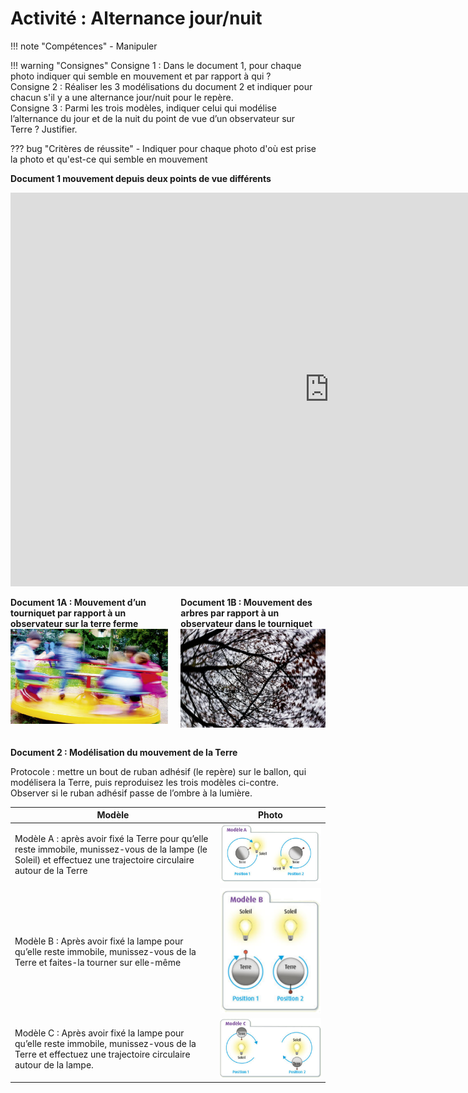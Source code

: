 # Activité : Alternance jour/nuit

!!! note "Compétences"
    - Manipuler

!!! warning "Consignes"
    Consigne 1 : Dans le document 1, pour chaque photo indiquer qui semble en mouvement et par rapport à qui ?  
    Consigne 2 : Réaliser les 3 modélisations du document 2 et indiquer pour chacun s'il y a une alternance jour/nuit pour le repère.  
    Consigne 3 : Parmi les trois modèles, indiquer celui qui modélise l’alternance du jour et de la nuit du point de vue d’un observateur sur Terre ? Justifier.
   
   
??? bug "Critères de réussite"
    - Indiquer pour chaque photo d'où est prise la photo et qu'est-ce qui semble en mouvement


**Document 1 mouvement depuis deux points de vue différents**

<iframe title="Mouvement Tourniquet" width="1020" height="630" src="https://tube-sciences-technologies.apps.education.fr/videos/embed/3751319f-b6f6-48ba-aa71-75c7c4594c3e" frameborder="0" allowfullscreen="" sandbox="allow-same-origin allow-scripts allow-popups"></iframe>

<div markdown style="display:flex; flex-direction: row;">

<div markdown style="display:flex; flex-direction: column;">

**Document 1A : Mouvement d’un tourniquet par rapport à un observateur sur la terre ferme**
![](Pictures/tourniquet.png)

</div>
<div markdown style="padding-left: 20px; display:flex; flex-direction: column;">

**Document 1B : Mouvement des arbres par rapport à un observateur dans le tourniquet**
![](Pictures/arbresSurTourniquet.png)


</div>
</div>

**Document 2 : Modélisation du mouvement de la Terre**

Protocole : 
mettre un bout de ruban adhésif (le repère) sur le ballon, qui modélisera la Terre, puis reproduisez les trois modèles ci-contre.  
Observer si le ruban adhésif passe de l’ombre à la lumière.


|  Modèle     |  Photo  |
| ---- | ---- |
|   Modèle A : après avoir fixé la Terre pour qu’elle reste immobile, munissez-vous de la lampe (le Soleil) et effectuez une trajectoire circulaire autour de la Terre   |  ![](Pictures/mvtTerreModA.png)    |
|   Modèle B : Après avoir fixé la lampe pour qu’elle reste immobile, munissez-vous de la Terre et faites-la tourner sur elle-même  |  ![](Pictures/mvtTerreModB.png)    |
|    Modèle C : Après avoir fixé la lampe pour qu’elle reste immobile, munissez-vous de la Terre et effectuez une trajectoire circulaire autour de la lampe.   |    ![](Pictures/mvtTerreModC.png)  |





